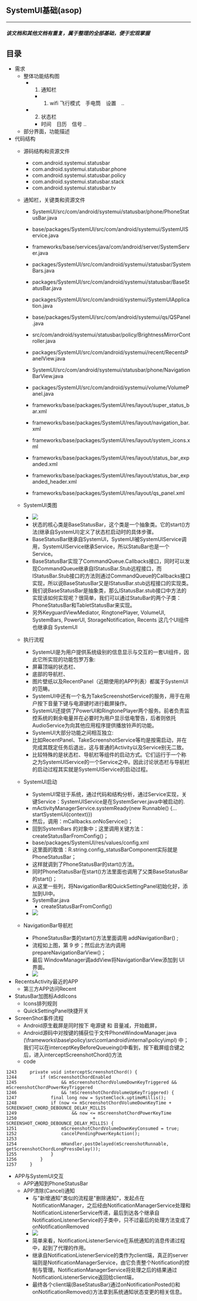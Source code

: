 ## SystemUI基础(asop)
***
##### 该文档和其他文档有重复，属于整理的全部基础，便于宏观掌握
## 目录
  - 需求
    - 整体功能结构图	
      - 1. 通知栏
        - 1. wifi 飞行模式　手电筒　设置　..
      - 2. 状态栏
        - 时间　日历　信号 ..
    - 部分界面，功能描述
  - 代码结构
    - 源码结构和资源文件
      - com.android.systemui.statusbar
      - com.android.systemui.statusbar.phone
      - com.android.systemui.statusbar.policy
      - com.android.systemui.statusbar.stack
      - com.android.systemui.statusbar.tv
    - 通知栏，关键类和资源文件
      - SystemUI/src/com/android/systemui/statusbar/phone/PhoneStatusBar.java
      - base/packages/SystemUI/src/com/android/systemui/SystemUIService.java
      - frameworks/base/services/java/com/android/server/SystemServer.java

      - packages/SystemUI/src/com/android/systemui/statusbar/SystemBars.java
      - packages/SystemUI/src/com/android/systemui/statusbar/BaseStatusBar.java
      - packages/SystemUI/src/com/android/systemui/SystemUIApplication.java

      - base/packages/SystemUI/src/com/android/systemui/qs/QSPanel.java
      - src/com/android/systemui/statusbar/policy/BrightnessMirrorController.java
      - packages/SystemUI/src/com/android/systemui/recent/RecentsPanelView.java
      - SystemUI/src/com/android/systemui/statusbar/phone/NavigationBarView.java
      - packages/SystemUI/src/com/android/systemui/volume/VolumePanel.java

      - frameworks/base/packages/SystemUI/res/layout/super_status_bar.xml
      - frameworks/base/packages/SystemUI/res/layout/navigation_bar.xml
      - frameworks/base/packages/SystemUI/res/layout/system_icons.xml

      - frameworks/base/packages/SystemUI/res/layout/status_bar_expanded.xml
      - frameworks/base/packages/SystemUI/res/layout/status_bar_expanded_header.xml
      - frameworks/base/packages/SystemUI/res/layout/qs_panel.xml

    - SystemUI类图
      - ![](https://github.com/openthos/systemui-analysis/blob/master/CYR/icon/systemui.png)
      - 状态的核心类是BaseStatusBar，这个类是一个抽象类。它的start()方法(继承自SystemUI)定义了状态栏启动时的具体步骤。
      - BaseStatusBar继承自SystemUI，SystemUI被SystemUIService调用，SystemUIService继承Service，所以StatuBar也是一个Service。
      - BaseStatusBar实现了CommandQueue.Callbacks接口，同时可以发现CommandQueue继承自IStatusBar.Stub远程接口，而IStatusBar.Stub接口的方法则通过CommandQueue的Callbacks接口实现，所以说BaseStatusBar又是IStatusBar.stub远程接口的实现类。　　
      - 我们说BaseStatusBar是抽象类，那么IStatusBar.stub接口中方法的实现该如何实现呢？很简单，我们可以通过StatuBar的两个子类：PhoneStatusBar和TabletStatusBar来实现。
      - 另外KeyguardViewMediator, RingtonePlayer, VolumeUI, SystemBars, PowerUI, StorageNotification, Recents 这几个UI组件也继承自 SystemUI
    - 执行流程
      - SystemUI是为用户提供系统级别的信息显示与交互的一套UI组件，因此它所实现的功能包罗万象:
      - 屏幕顶端的状态栏、
      - 底部的导航栏、
      - 图片壁纸以及RecentPanel（近期使用的APP列表）都属于SystemUI的范畴。
      - SystemUI中还有一个名为TakeScreenshotService的服务，用于在用户按下音量下键与电源键时进行截屏操作。
      - SystemUI还提供了PowerUI和RingtonePlayer两个服务。前者负责监控系统的剩余电量并在必要时为用户显示低电警告，后者则依托AudioService为向其他应用程序提供播放铃声的功能。
      - SystemUI大部分功能之间相互独立:
      - 比如RecentPanel、TakeScreenshotService等均是按需启动，并在完成其既定任务后退出，这与普通的Activity以及Service别无二致。
      - 比较特殊的是状态栏、导航栏等组件的启动方式。它们运行于一个称之为SystemUIService的一个Service之中。因此讨论状态栏与导航栏的启动过程其实就是SystemUIService的启动过程。
    - SystemUI启动
      - SystemUI常驻于系统，通过代码和结构分析，通过Service实现，关键Service：SystemUIService是在SystemServer.java中被启动的.
      - mActivityManagerService.systemReady(new Runnable() {...  startSystemUi(context)})
      - 然后，调用：mCallbacks.onNoService()；
      - 回到SystemBars 的对象中；这里调用关键方法：createStatusBarFromConfig()；
      - base/packages/SystemUI/res/values/config.xml
      - 这里面的取值：R.string.config_statusBarComponent实际就是PhoneStatusBar；
      - 这样就调到了PhoneStatusBar的start()方法。
      - 同时PhoneStatusBar在start()方法里面也调用了父类BaseStatusBar的start()；
      - 从这里一些列，将NavigationBar和QuickSettingPanel初始化好，添加到UI中。
      - SystemBar.java
        - createStatusBarFromConfig()
      - ![](https://github.com/openthos/systemui-analysis/blob/master/CYR/icon/%E6%97%B6%E5%BA%8F%E5%9B%BE.png)
    - NavigationBar导航栏	
      - PhoneStatusBar类的start()方法里面调用 addNavigationBar() ; 
      - 流程如上图，第 9 步；然后此方法内调用 prepareNavigationBarView()；
      - 最后 WindowManager调addView将NavigationBarView添加到 UI 界面。
      - ![](https://github.com/openthos/systemui-analysis/blob/master/CYR/icon/navigation.png)
  - RecentsActivity最近的APP	
    - 第三方APP访问Recent	
  - StatusBar加图标AddIcons	
    - Icons排列规则	
    - QuickSettingPanel快捷开关	
  - ScreenShot事件流程
    - Android原生截屏是同时按下 电源键 和 音量减，开始截屏，
    - Android源码中对按键的捕获位于文件PhoneWindowManager.java (\frameworks\base\policy\src\com\android\internal\policy\impl) 中；我们可以在interceptKeyBeforeQueueing()中看到，按下截屏组合键之后，进入interceptScreenshotChord()方法
    - code
```
1243     private void interceptScreenshotChord() {
1244         if (mScreenshotChordEnabled
1245                 && mScreenshotChordVolumeDownKeyTriggered && mScreenshotChordPowerKeyTriggered
1246                 && !mScreenshotChordVolumeUpKeyTriggered) {
1247             final long now = SystemClock.uptimeMillis();
1248             if (now <= mScreenshotChordVolumeDownKeyTime + SCREENSHOT_CHORD_DEBOUNCE_DELAY_MILLIS
1249                     && now <= mScreenshotChordPowerKeyTime
1250                             + SCREENSHOT_CHORD_DEBOUNCE_DELAY_MILLIS) {
1251                 mScreenshotChordVolumeDownKeyConsumed = true;
1252                 cancelPendingPowerKeyAction();
1253 
1254                 mHandler.postDelayed(mScreenshotRunnable, getScreenshotChordLongPressDelay());
1255             }
1256         }
1257     }

```
  - APP与SystemUI交互	
    - APP通知到PhoneStatusBar	
    - APP清除(Cancel)通知	
      - 与"新增通知"类似的流程是"删除通知"，发起点在NotificationManager，之后经由NotificationManagerService处理和NotificationListenerService传递，最后到达各个继承自NotificationListenerService的子类中，只不过最后的处理方法变成了onNotificationRemoved
      - ![](https://github.com/openthos/systemui-analysis/blob/master/CYR/icon/cancelNotification.png)
      - 简单来看，NotificationListenerService在系统通知的消息传递过程中，起到了代理的作用。
      - 继承自NotificationListenerService的类作为client端，真正的server端则是NotificationManagerService，由它负责整个Notification的控制与管理。NotificationManagerService将处理之后的结果通过NotificationListenerService返回给client端，
      - 最终各个client端(BaseStatusBar)通过onNotificationPosted()和onNotificationRemoved()方法拿到系统通知状态变更的相关信息。
